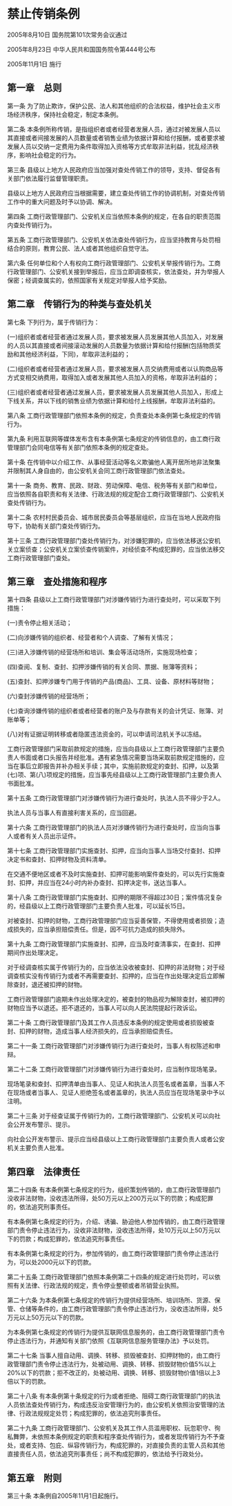 # 禁止传销条例

2005年8月10日 国务院第101次常务会议通过

2005年8月23日 中华人民共和国国务院令第444号公布

2005年11月1日 施行

<!-- INFO END -->

## 第一章　总则

第一条 为了防止欺诈，保护公民、法人和其他组织的合法权益，维护社会主义市场经济秩序，保持社会稳定，制定本条例。

第二条 本条例所称传销，是指组织者或者经营者发展人员，通过对被发展人员以其直接或者间接发展的人员数量或者销售业绩为依据计算和给付报酬，或者要求被发展人员以交纳一定费用为条件取得加入资格等方式牟取非法利益，扰乱经济秩序，影响社会稳定的行为。

第三条 县级以上地方人民政府应当加强对查处传销工作的领导，支持、督促各有关部门依法履行监督管理职责。

县级以上地方人民政府应当根据需要，建立查处传销工作的协调机制，对查处传销工作中的重大问题及时予以协调、解决。

第四条 工商行政管理部门、公安机关应当依照本条例的规定，在各自的职责范围内查处传销行为。

第五条 工商行政管理部门、公安机关依法查处传销行为，应当坚持教育与处罚相结合的原则，教育公民、法人或者其他组织自觉守法。

第六条 任何单位和个人有权向工商行政管理部门、公安机关举报传销行为。工商行政管理部门、公安机关接到举报后，应当立即调查核实，依法查处，并为举报人保密；经调查属实的，依照国家有关规定对举报人给予奖励。

## 第二章　传销行为的种类与查处机关

第七条 下列行为，属于传销行为：

(一)组织者或者经营者通过发展人员，要求被发展人员发展其他人员加入，对发展的人员以其直接或者间接滚动发展的人员数量为依据计算和给付报酬(包括物质奖励和其他经济利益，下同)，牟取非法利益的；

(二)组织者或者经营者通过发展人员，要求被发展人员交纳费用或者以认购商品等方式变相交纳费用，取得加入或者发展其他人员加入的资格，牟取非法利益的；

(三)组织者或者经营者通过发展人员，要求被发展人员发展其他人员加入，形成上下线关系，并以下线的销售业绩为依据计算和给付上线报酬，牟取非法利益的。

第八条 工商行政管理部门依照本条例的规定，负责查处本条例第七条规定的传销行为。

第九条 利用互联网等媒体发布含有本条例第七条规定的传销信息的，由工商行政管理部门会同电信等有关部门依照本条例的规定查处。

第十条 在传销中以介绍工作、从事经营活动等名义欺骗他人离开居所地非法聚集并限制其人身自由的，由公安机关会同工商行政管理部门依法查处。

第十一条 商务、教育、民政、财政、劳动保障、电信、税务等有关部门和单位，应当依照各自职责和有关法律、行政法规的规定配合工商行政管理部门、公安机关查处传销行为。

第十二条 农村村民委员会、城市居民委员会等基层组织，应当在当地人民政府指导下，协助有关部门查处传销行为。

第十三条 工商行政管理部门查处传销行为，对涉嫌犯罪的，应当依法移送公安机关立案侦查；公安机关立案侦查传销案件，对经侦查不构成犯罪的，应当依法移交工商行政管理部门查处。

## 第三章　查处措施和程序

第十四条 县级以上工商行政管理部门对涉嫌传销行为进行查处时，可以采取下列措施：

(一)责令停止相关活动；

(二)向涉嫌传销的组织者、经营者和个人调查、了解有关情况；

(三)进入涉嫌传销的经营场所和培训、集会等活动场所，实施现场检查；

(四)查阅、复制、查封、扣押涉嫌传销的有关合同、票据、账簿等资料；

(五)查封、扣押涉嫌专门用于传销的产品(商品)、工具、设备、原材料等财物；

(六)查封涉嫌传销的经营场所；

(七)查询涉嫌传销的组织者或者经营者的账户及与存款有关的会计凭证、账簿、对账单等；

(八)对有证据证明转移或者隐匿违法资金的，可以申请司法机关予以冻结。

工商行政管理部门采取前款规定的措施，应当向县级以上工商行政管理部门主要负责人书面或者口头报告并经批准。遇有紧急情况需要当场采取前款规定措施的，应当在事后立即报告并补办相关手续；其中，实施前款规定的查封、扣押，以及第(七)项、第(八)项规定的措施，应当事先经县级以上工商行政管理部门主要负责人书面批准。

第十五条 工商行政管理部门对涉嫌传销行为进行查处时，执法人员不得少于2人。

执法人员与当事人有直接利害关系的，应当回避。

第十六条 工商行政管理部门的执法人员对涉嫌传销行为进行查处时，应当向当事人或者有关人员出示证件。

第十七条 工商行政管理部门实施查封、扣押，应当向当事人当场交付查封、扣押决定书和查封、扣押财物及资料清单。

在交通不便地区或者不及时实施查封、扣押可能影响案件查处的，可以先行实施查封、扣押，并应当在24小时内补办查封、扣押决定书，送达当事人。

第十八条 工商行政管理部门实施查封、扣押的期限不得超过30日；案件情况复杂的，经县级以上工商行政管理部门主要负责人批准，可以延长15日。

对被查封、扣押的财物，工商行政管理部门应当妥善保管，不得使用或者损毁；造成损失的，应当承担赔偿责任。但是，因不可抗力造成的损失除外。

第十九条 工商行政管理部门实施查封、扣押，应当及时查清事实，在查封、扣押期间作出处理决定。

对于经调查核实属于传销行为的，应当依法没收被查封、扣押的非法财物；对于经调查核实没有传销行为或者不再需要查封、扣押的，应当在作出处理决定后立即解除查封，退还被扣押的财物。

工商行政管理部门逾期未作出处理决定的，被查封的物品视为解除查封，被扣押的财物应当予以退还。拒不退还的，当事人可以向人民法院提起行政诉讼。

第二十条 工商行政管理部门及其工作人员违反本条例的规定使用或者损毁被查封、扣押的财物，造成当事人经济损失的，应当承担赔偿责任。

第二十一条 工商行政管理部门对涉嫌传销行为进行查处时，当事人有权陈述和申辩。

第二十二条 工商行政管理部门对涉嫌传销行为进行查处时，应当制作现场笔录。

现场笔录和查封、扣押清单由当事人、见证人和执法人员签名或者盖章，当事人不在现场或者当事人、见证人拒绝签名或者盖章的，执法人员应当在现场笔录中予以注明。

第二十三条 对于经查证属于传销行为的，工商行政管理部门、公安机关可以向社会公开发布警示、提示。

向社会公开发布警示、提示应当经县级以上工商行政管理部门主要负责人或者公安机关主要负责人批准。

## 第四章　法律责任

第二十四条 有本条例第七条规定的行为，组织策划传销的，由工商行政管理部门没收非法财物，没收违法所得，处50万元以上200万元以下的罚款；构成犯罪的，依法追究刑事责任。

有本条例第七条规定的行为，介绍、诱骗、胁迫他人参加传销的，由工商行政管理部门责令停止违法行为，没收非法财物，没收违法所得，处10万元以上50万元以下的罚款；构成犯罪的，依法追究刑事责任。

有本条例第七条规定的行为，参加传销的，由工商行政管理部门责令停止违法行为，可以处2000元以下的罚款。

第二十五条 工商行政管理部门依照本条例第二十四条的规定进行处罚时，可以依照有关法律、行政法规的规定，责令停业整顿或者吊销营业执照。

第二十六条 为本条例第七条规定的传销行为提供经营场所、培训场所、货源、保管、仓储等条件的，由工商行政管理部门责令停止违法行为，没收违法所得，处5万元以上50万元以下的罚款。

为本条例第七条规定的传销行为提供互联网信息服务的，由工商行政管理部门责令停止违法行为，并通知有关部门依照《互联网信息服务管理办法》予以处罚。

第二十七条 当事人擅自动用、调换、转移、损毁被查封、扣押财物的，由工商行政管理部门责令停止违法行为，处被动用、调换、转移、损毁财物价值5%以上20%以下的罚款；拒不改正的，处被动用、调换、转移、损毁财物价值1倍以上3倍以下的罚款。

第二十八条 有本条例第十条规定的行为或者拒绝、阻碍工商行政管理部门的执法人员依法查处传销行为，构成违反治安管理行为的，由公安机关依照治安管理的法律、行政法规规定处罚；构成犯罪的，依法追究刑事责任。

第二十九条 工商行政管理部门、公安机关及其工作人员滥用职权、玩忽职守、徇私舞弊，未依照本条例规定的职责和程序查处传销行为，或者发现传销行为不予查处，或者支持、包庇、纵容传销行为，构成犯罪的，对直接负责的主管人员和其他直接责任人员，依法追究刑事责任；尚不构成犯罪的，依法给予行政处分。

## 第五章　附则

第三十条 本条例自2005年11月1日起施行。